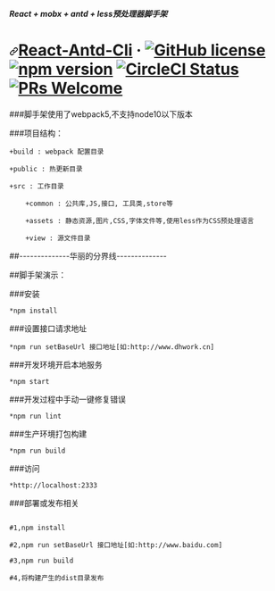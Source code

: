 ##### React + mobx + antd + less预处理器脚手架
<h1><a id="user-content-react-----" class="anchor" aria-hidden="true" href="#react-----"><svg class="octicon octicon-link" viewBox="0 0 16 16" version="1.1" width="16" height="16" aria-hidden="true"><path fill-rule="evenodd" d="M7.775 3.275a.75.75 0 001.06 1.06l1.25-1.25a2 2 0 112.83 2.83l-2.5 2.5a2 2 0 01-2.83 0 .75.75 0 00-1.06 1.06 3.5 3.5 0 004.95 0l2.5-2.5a3.5 3.5 0 00-4.95-4.95l-1.25 1.25zm-4.69 9.64a2 2 0 010-2.83l2.5-2.5a2 2 0 012.83 0 .75.75 0 001.06-1.06 3.5 3.5 0 00-4.95 0l-2.5 2.5a3.5 3.5 0 004.95 4.95l1.25-1.25a.75.75 0 00-1.06-1.06l-1.25 1.25a2 2 0 01-2.83 0z"></path></svg></a><a href="https://github.com/qjwvtd/react-antd-cli" rel="nofollow">React-Antd-Cli</a> · <a href="https://github.com/facebook/react/blob/master/LICENSE"><img src="https://camo.githubusercontent.com/890acbdcb87868b382af9a4b1fac507b9659d9bf/68747470733a2f2f696d672e736869656c64732e696f2f62616467652f6c6963656e73652d4d49542d626c75652e737667" alt="GitHub license" data-canonical-src="https://img.shields.io/badge/license-MIT-blue.svg" style="max-width:100%;"></a> <a href="https://www.npmjs.com/package/react" rel="nofollow"><img src="https://camo.githubusercontent.com/ecb8a503e646dc22ccb59b73ba287c5229580f49/68747470733a2f2f696d672e736869656c64732e696f2f6e706d2f762f72656163742e7376673f7374796c653d666c6174" alt="npm version" data-canonical-src="https://img.shields.io/npm/v/react.svg?style=flat" style="max-width:100%;"></a> <a href="https://circleci.com/gh/facebook/react" rel="nofollow"><img src="https://camo.githubusercontent.com/bfd84ed5d0e5c8d97aea6d7a83aed84ba1a0b191/68747470733a2f2f636972636c6563692e636f6d2f67682f66616365626f6f6b2f72656163742e7376673f7374796c653d736869656c6426636972636c652d746f6b656e3d3a636972636c652d746f6b656e" alt="CircleCI Status" data-canonical-src="https://circleci.com/gh/facebook/react.svg?style=shield&amp;circle-token=:circle-token" style="max-width:100%;"></a> <a href="https://reactjs.org/docs/how-to-contribute.html#your-first-pull-request" rel="nofollow"><img src="https://camo.githubusercontent.com/d4e0f63e9613ee474a7dfdc23c240b9795712c96/68747470733a2f2f696d672e736869656c64732e696f2f62616467652f5052732d77656c636f6d652d627269676874677265656e2e737667" alt="PRs Welcome" data-canonical-src="https://img.shields.io/badge/PRs-welcome-brightgreen.svg" style="max-width:100%;"></a></h1>

###脚手架使用了webpack5,不支持node10以下版本

###项目结构：

```
+build : webpack 配置目录

+public : 热更新目录

+src : 工作目录

    +common : 公共库,JS,接口, 工具类,store等

    +assets : 静态资源,图片,CSS,字体文件等,使用less作为CSS预处理语言

    +view : 源文件目录
```

##--------------华丽的分界线--------------

##脚手架演示：

###安装
```
*npm install
```

###设置接口请求地址
```
*npm run setBaseUrl 接口地址[如:http://www.dhwork.cn]
```

###开发环境开启本地服务
```
*npm start
```

###开发过程中手动一键修复错误
```
*npm run lint
```

###生产环境打包构建
```
*npm run build
```

###访问
```
*http://localhost:2333
```

###部署或发布相关
```

#1,npm install

#2,npm run setBaseUrl 接口地址[如:http://www.baidu.com]

#3,npm run build

#4,将构建产生的dist目录发布

```
